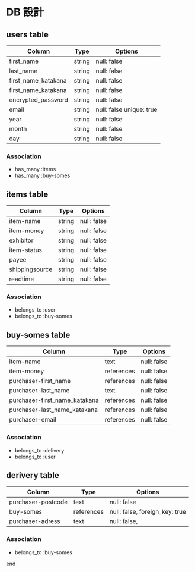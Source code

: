 # DB 設計

## users table

| Column              | Type                | Options                   |
|---------------------|---------------------|---------------------------|
| first_name          | string              | null: false               |
| last_name           | string              | null: false               |
| first_name_katakana | string              | null: false               |
| first_name_katakana | string              | null: false               |
| encrypted_password  | string              | null: false               |
| email               | string              | null: false unique: true  |
| year                | string              | null: false               |
| month               | string              | null: false               |
| day                 | string              | null: false               |

### Association

* has_many :items
* has_many :buy-somes


## items table

| Column                              | Type       | Options                        |
|-------------------------------------|------------|--------------------------------|
| item-name                           | string     | null: false                    |
| item-money                          | string     | null: false                    |
| exhibitor                           | string     | null: false                    |
| item-status                         | string     | null: false                    |
| payee                               | string     | null: false                    |
| shippingsource                      | string     | null: false                    |
| readtime                            | string     | null: false                    |

### Association

- belongs_to :user
- belongs_to :buy-somes

## buy-somes table

| Column      | Type       | Options                         |
|-------------|------------|---------------------------------|
| item-name                     | text       | null: false   |
| item-money                    | references | null: false   |
| purchaser-first_name          | references | null: false   |
| purchaser-last_name           | text       | null: false   |
| purchaser-first_name_katakana | references | null: false   |
| purchaser-last_name_katakana  | references | null: false   |
| purchaser-email               | references | null: false   |


### Association

- belongs_to :delivery
- belongs_to :user

## derivery table

| Column                 | Type       | Options                        |
|------------------------|------------|--------------------------------|
| purchaser-postcode     | text       | null: false                    |
| buy-somes              | references | null: false, foreign_key: true |
| purchaser-adress       | text       | null: false,                   |


### Association

- belongs_to :buy-somes

end